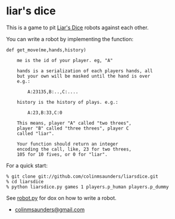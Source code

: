 liar's dice
===========

This is a game to pit [Liar's Dice][1] robots against each other.

You can write a robot by implementing the function:

    def get_move(me,hands,history) 

        me is the id of your player. eg, "A"

        hands is a serialization of each players hands, all 
        but your own will be masked until the hand is over
        e.g.:
            
            A:23135,B:..,C:....

        history is the history of plays. e.g.:

            A:23,B:33,C:0

        This means, player "A" called "two threes",
        player "B" called "three threes", player C 
        called "liar".

        Your function should return an integer 
        encoding the call, like, 23 for two threes,
        105 for 10 fives, or 0 for "liar".

For a quick start:

    % git clone git://github.com/colinmsaunders/liarsdice.git
    % cd liarsdice
    % python liarsdice.py games 1 players.p_human players.p_dummy

See [robot.py][2] for dox on how to write a robot.

- colinmsaunders@gmail.com

[1]: http://en.wikipedia.org/wiki/Liar's_dice
[2]: https://github.com/colinmsaunders/liarsdice/blob/master/robot.py
